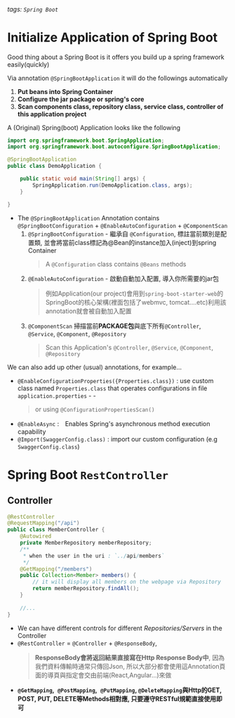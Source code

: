 ###### tags: `Spring Boot`
# Initialize Application of Spring Boot

Good thing about a Spring Boot is it offers you build up a spring framework easily(quickly)    

Via annotation `@SpringBootApplication` it will do the followings automatically
1. **Put beans into Spring Container**
2. **Configure the jar package or spring's core**
3. **Scan components class, repository class, service class, controller of this application project**

A (Original) Spring(boot) Application looks like the following
```java
import org.springframework.boot.SpringApplication;
import org.springframework.boot.autoconfigure.SpringBootApplication;

@SpringBootApplication
public class DemoApplication {

    public static void main(String[] args) {
        SpringApplication.run(DemoApplication.class, args);
    }

}
```
- The `@SpringBootApplication` Annotation contains `@SpringBootConfiguration` + `@EnableAutoConfiguration` + `@ComponentScan`  
  1. `@SpringBootConfiguration` - 繼承自 `@Configuration`, 標註當前類別是配置類, 並會將當前class標記為@Bean的instance加入(inject)到spring Container  
     > A `@Configuration` class contains `@Beans` methods  
  2. `@EnableAutoConfiguration` - 啟動自動加入配置, 導入你所需要的jar包  
     > 例如Application(our project)會用到`spring-boot-starter-web`的SpringBoot的核心架構(裡面包括了webmvc, tomcat....etc)利用該annotation就會被自動加入配置   
  3. `@ComponentScan` 掃描當前**PACKAGE包**與底下所有`@Controller`, `@Service`, `@Component`, `@Repository`
     > Scan this Application's `@Controller`, `@Service`, `@Component`, `@Repository`

We can also add up other (usual) annotations, for example...
- `@EnableConfigurationProperties({Properties.class})` : use custom class named `Properties.class` that operates configurations in file `application.properties` - -
  > or using `@ConfigurationPropertiesScan()`
- `@EnableAsync` :　Enables Spring's asynchronous method execution capability
- `@Import(SwaggerConfig.class)` : import our custom configuration (e.g `SwaggerConfig.class`)


# Spring Boot `RestController`
## Controller
```java
@RestController
@RequestMapping("/api")
public class MemberController {
    @Autowired
    private MemberRepository memberRepository;
    /**
     * when the user in the uri : `../api/members`
     */   
    @GetMapping("/members")
    public Collection<Member> members() {
        // it will display all members on the webpage via Repository
        return memberRepository.findAll();
    }
    
    //...
}

```
- We can have different controls for different _Repositories/Servers_ in the Controller
- `@RestController` = `@Controller` + `@ResponseBody`, 
    > **ResponseBody會將返回結果直接寫在Http Response Body中**, 因為我們資料傳輸時通常只傳回Json, 所以大部分都會使用這Annotation頁面的導頁與指定會交由前端(React,Angular...)來做
- **`@GetMapping`,` @PostMapping`,` @PutMapping`, `@DeleteMapping`與Http的GET, POST, PUT, DELETE等Methods相對應, 只要遵守RESTful規範直接使用即可**
